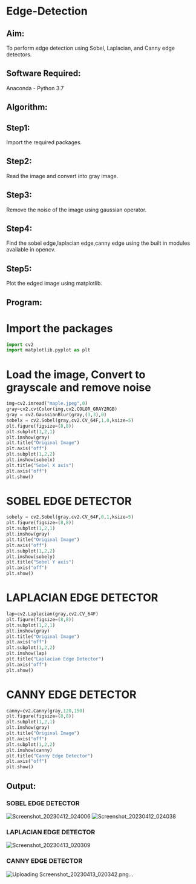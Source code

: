 # Edge-Detection
## Aim:
To perform edge detection using Sobel, Laplacian, and Canny edge detectors.

## Software Required:
Anaconda - Python 3.7

## Algorithm:
## Step1:
Import the required packages.

## Step2:
Read the image and convert into gray image.

## Step3:
Remove the noise of the image using gaussian operator.

## Step4:
Find the sobel edge,laplacian edge,canny edge using the built in modules available in opencv.

## Step5:
Plot the edged image using matplotlib.

 
## Program:
# Import the packages
```python
import cv2
import matplotlib.pyplot as plt
```

# Load the image, Convert to grayscale and remove noise
```python
img=cv2.imread("maple.jpeg",0)
gray=cv2.cvtColor(img,cv2.COLOR_GRAY2RGB)
gray = cv2.GaussianBlur(gray,(3,3),0)
sobelx = cv2.Sobel(gray,cv2.CV_64F,1,0,ksize=5)
plt.figure(figsize=(8,8))
plt.subplot(1,2,1)
plt.imshow(gray)
plt.title("Original Image")
plt.axis("off")
plt.subplot(1,2,2)
plt.imshow(sobelx)
plt.title("Sobel X axis")
plt.axis("off")
plt.show()
```


# SOBEL EDGE DETECTOR
```python
sobely = cv2.Sobel(gray,cv2.CV_64F,0,1,ksize=5)
plt.figure(figsize=(8,8))
plt.subplot(1,2,1)
plt.imshow(gray)
plt.title("Original Image")
plt.axis("off")
plt.subplot(1,2,2)
plt.imshow(sobely)
plt.title("Sobel Y axis")
plt.axis("off")
plt.show()
```


# LAPLACIAN EDGE DETECTOR
```python
lap=cv2.Laplacian(gray,cv2.CV_64F)
plt.figure(figsize=(8,8))
plt.subplot(1,2,1)
plt.imshow(gray)
plt.title("Original Image")
plt.axis("off")
plt.subplot(1,2,2)
plt.imshow(lap)
plt.title("Laplacian Edge Detector")
plt.axis("off")
plt.show()
```


# CANNY EDGE DETECTOR
```python
canny=cv2.Canny(gray,120,150)
plt.figure(figsize=(8,8))
plt.subplot(1,2,1)
plt.imshow(gray)
plt.title("Original Image")
plt.axis("off")
plt.subplot(1,2,2)
plt.imshow(canny)
plt.title("Canny Edge Detector")
plt.axis("off")
plt.show()

```
## Output:
### SOBEL EDGE DETECTOR
![Screenshot_20230412_024006](https://user-images.githubusercontent.com/118889143/231412346-451a3a2f-e2c9-4fb5-a45d-17538568253d.png)
![Screenshot_20230412_024038](https://user-images.githubusercontent.com/118889143/231412421-3edc563b-3425-48b7-8f5b-4de885105709.png)

### LAPLACIAN EDGE DETECTOR
![Screenshot_20230413_020309](https://user-images.githubusercontent.com/118889143/231702398-1d550de8-bd87-476e-ac76-f9d5cbca3bed.png)

### CANNY EDGE DETECTOR
![Uploading Screenshot_20230413_020342.png…]()
